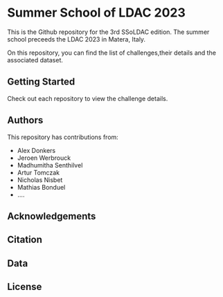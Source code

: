 # Summer School of LDAC 2023

This is the Github repository for the 3rd SSoLDAC edition. The summer school preceeds the LDAC 2023 in Matera, Italy.

On this repository, you can find the list of challenges,their details and the associated dataset. 

## Getting Started
Check out each repository to view the challenge details. 

## Authors
This repository has contributions from:
- Alex Donkers
- Jeroen Werbrouck
- Madhumitha Senthilvel
- Artur Tomczak
- Nicholas Nisbet
- Mathias Bonduel
- ....

## Acknowledgements

## Citation

## Data

## License

